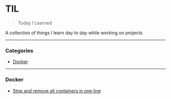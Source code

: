 # TIL
> Today I Learned

A collection of things I learn day to day while working on projects

---

### Categories

* [Docker](#docker)

---

### Docker

- [Stop and remove all containers in one line](docker/stop-remove-all-docker-containers.md)
